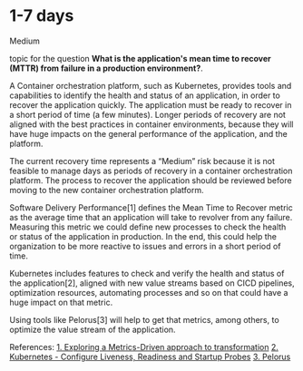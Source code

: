 # 1-7 days

<div class="risk-rounded-box medium">Medium</div>

topic for the question **What is the application's mean time to recover (MTTR) from failure in a production environment?**.

A Container orchestration platform, such as Kubernetes, provides tools and
capabilities to identify the health and status of an application, in order
to recover the application quickly. The application must be ready to recover
in a short period of time (a few minutes). Longer periods of recovery are
not aligned with the best practices in container environments, because they
will have huge impacts on the general performance of the application,
and the platform.

The current recovery time represents a “Medium” risk because it is not
feasible to manage days as periods of recovery in a container orchestration
platform. The process to recover the application should be reviewed before
moving to the new container orchestration platform.

Software Delivery Performance[1] defines the Mean Time to Recover metric as the
average time that an application will take to revolver from any failure.
Measuring this metric we could define new processes to check the health
or status of the application in production. In the end, this could help the
organization to be more reactive to issues and errors in a short period of time.

Kubernetes includes features to check and verify the health and status of the
application[2], aligned with new value streams based on CICD pipelines, optimization
resources, automating processes and so on that could have a huge impact on that metric.

Using tools like Pelorus[3] will help to get that metrics, among others, to
optimize the value stream of the application.

References:
[1. Exploring a Metrics-Driven approach to transformation](https://cloud.redhat.com/blog/exploring-a-metrics-driven-approach-to-transformation)
[2. Kubernetes - Configure Liveness, Readiness and Startup Probes](https://kubernetes.io/docs/tasks/configure-pod-container/configure-liveness-readiness-startup-probes/)
[3. Pelorus](https://pelorus.readthedocs.io/en/latest/#software-delivery-performance-as-an-outcome)
